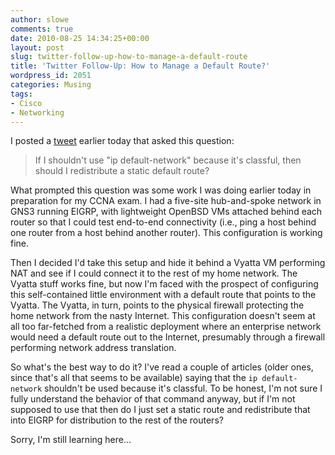 ```yaml
---
author: slowe
comments: true
date: 2010-08-25 14:34:25+00:00
layout: post
slug: twitter-follow-up-how-to-manage-a-default-route
title: 'Twitter Follow-Up: How to Manage a Default Route?'
wordpress_id: 2051
categories: Musing
tags:
- Cisco
- Networking
---
```


I posted a [tweet](https://twitter.com/scott_lowe/status/22110728878) earlier today that asked this question:

>If I shouldn't use "ip default-network" because it's classful, then should I redistribute a static default route?

What prompted this question was some work I was doing earlier today in preparation for my CCNA exam. I had a five-site hub-and-spoke network in GNS3 running EIGRP, with lightweight OpenBSD VMs attached behind each router so that I could test end-to-end connectivity (i.e., ping a host behind one router from a host behind another router). This configuration is working fine.

Then I decided I'd take this setup and hide it behind a Vyatta VM performing NAT and see if I could connect it to the rest of my home network. The Vyatta stuff works fine, but now I'm faced with the prospect of configuring this self-contained little environment with a default route that points to the Vyatta. The Vyatta, in turn, points to the physical firewall protecting the home network from the nasty Internet. This configuration doesn't seem at all too far-fetched from a realistic deployment where an enterprise network would need a default route out to the Internet, presumably through a firewall performing network address translation.

So what's the best way to do it? I've read a couple of articles (older ones, since that's all that seems to be available) saying that the `ip default-network` shouldn't be used because it's classful. To be honest, I'm not sure I fully understand the behavior of that command anyway, but if I'm not supposed to use that then do I just set a static route and redistribute that into EIGRP for distribution to the rest of the routers?

Sorry, I'm still learning here...
